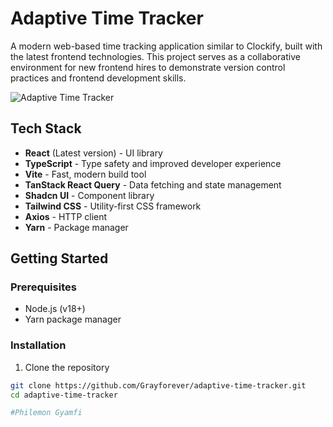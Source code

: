 # Adaptive Time Tracker

A modern web-based time tracking application similar to Clockify, built with the latest frontend technologies. This project serves as a collaborative environment for new frontend hires to demonstrate version control practices and frontend development skills.

![Adaptive Time Tracker](https://placeholder.com/logo)

## Tech Stack

- **React** (Latest version) - UI library
- **TypeScript** - Type safety and improved developer experience
- **Vite** - Fast, modern build tool
- **TanStack React Query** - Data fetching and state management
- **Shadcn UI** - Component library
- **Tailwind CSS** - Utility-first CSS framework
- **Axios** - HTTP client
- **Yarn** - Package manager

## Getting Started

### Prerequisites

- Node.js (v18+)
- Yarn package manager

### Installation

1. Clone the repository
```bash
git clone https://github.com/Grayforever/adaptive-time-tracker.git
cd adaptive-time-tracker

#Philemon Gyamfi